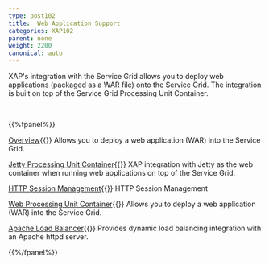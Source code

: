 ```yaml
---
type: post102
title:  Web Application Support
categories: XAP102
parent: none
weight: 2200
canonical: auto
---
```



XAP's integration with the Service Grid allows you to deploy web applications (packaged as a WAR file) onto the Service Grid. The integration is built on top of the Service Grid Processing Unit Container.


<br>

{{%fpanel%}}

[Overview](./web-application-support.html){{<wbr>}}
Allows you to deploy a web application (WAR) into the Service Grid.

[Jetty Processing Unit Container](./web-jetty-processing-unit-container.html){{<wbr>}}
XAP integration with Jetty as the web container when running web applications on top of the Service Grid.

[HTTP Session Management](./http-session-management.html){{<wbr>}}
HTTP Session Management

[Web Processing Unit Container](./web-processing-unit-container.html){{<wbr>}}
Allows you to deploy a web application (WAR) into the Service Grid.

[Apache Load Balancer](./apache-load-balancer-agent.html){{<wbr>}}
Provides dynamic load balancing integration with an Apache httpd server.


{{%/fpanel%}}

